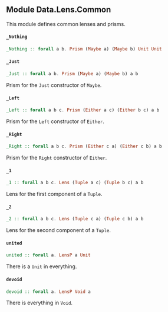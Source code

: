 ## Module Data.Lens.Common

This module defines common lenses and prisms.

#### `_Nothing`

``` purescript
_Nothing :: forall a b. Prism (Maybe a) (Maybe b) Unit Unit
```

#### `_Just`

``` purescript
_Just :: forall a b. Prism (Maybe a) (Maybe b) a b
```

Prism for the `Just` constructor of `Maybe`.

#### `_Left`

``` purescript
_Left :: forall a b c. Prism (Either a c) (Either b c) a b
```

Prism for the `Left` constructor of `Either`.

#### `_Right`

``` purescript
_Right :: forall a b c. Prism (Either c a) (Either c b) a b
```

Prism for the `Right` constructor of `Either`.

#### `_1`

``` purescript
_1 :: forall a b c. Lens (Tuple a c) (Tuple b c) a b
```

Lens for the first component of a `Tuple`.

#### `_2`

``` purescript
_2 :: forall a b c. Lens (Tuple c a) (Tuple c b) a b
```

Lens for the second component of a `Tuple`.

#### `united`

``` purescript
united :: forall a. LensP a Unit
```

There is a `Unit` in everything.

#### `devoid`

``` purescript
devoid :: forall a. LensP Void a
```

There is everything in `Void`.


